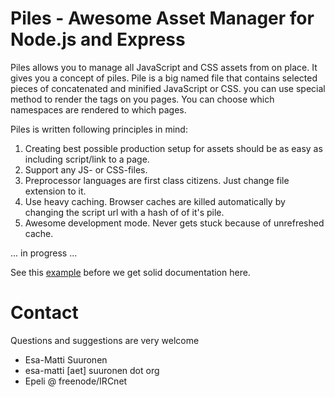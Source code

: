 # Piles - Awesome Asset Manager for Node.js and Express

Piles allows you to manage all JavaScript and CSS assets from on place. It gives you a concept of piles. Pile is
a big named file that contains selected pieces of concatenated and minified JavaScript or CSS. you can use special
method to render the tags on you pages. You can choose which namespaces are rendered to which pages.

Piles is written following principles in mind:

  1. Creating best possible production setup for assets should be as easy as including script/link to a page.
  1. Support any JS- or CSS-files.
  1. Preprocessor languages are first class citizens. Just change file extension to it.
  1. Use heavy caching. Browser caches are killed automatically by changing the script url with a hash of of it's pile.
  1. Awesome development mode. Never gets stuck because of unrefreshed cache. 
  
  
... in progress ...

See this [example](https://github.com/epeli/node-piles/blob/master/examples/simple/app.js) before we get solid documentation here.


# Contact

Questions and suggestions are very welcome

- Esa-Matti Suuronen
- esa-matti [aet] suuronen dot org
- Epeli @ freenode/IRCnet



[Express]: http://expressjs.com/
[Node.js]: http://nodejs.org/


